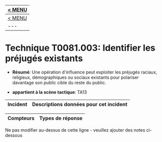 |[< MENU](../README.md)|
|---|
|[< MENU](../../README.md)|
|---|
# Technique T0081.003: Identifier les préjugés existants

* **Résumé**: Une opération d'influence peut exploiter les préjugés raciaux, religieux, démographiques ou sociaux existants pour polariser davantage son public cible du reste du public.

* **appartient à la scène tactique**: TA13


|Incident |Descriptions données pour cet incident |
|-------- |-------------------- |



|Compteurs |Types de réponse |
|-------- |-------------- |


Ne pas modifier au-dessus de cette ligne - veuillez ajouter des notes ci-dessous
